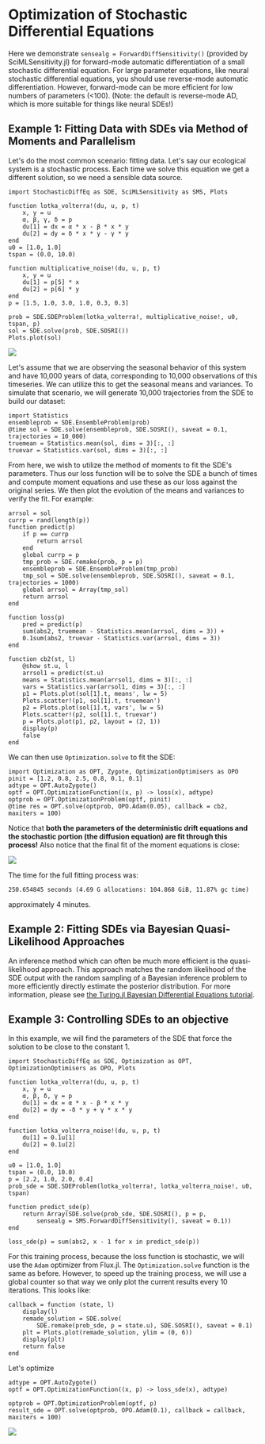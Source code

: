 # Optimization of Stochastic Differential Equations

Here we demonstrate `sensealg = ForwardDiffSensitivity()` (provided by
SciMLSensitivity.jl) for forward-mode automatic differentiation of a small
stochastic differential equation. For large parameter equations, like neural
stochastic differential equations, you should use reverse-mode automatic
differentiation. However, forward-mode can be more efficient for low numbers
of parameters (<100). (Note: the default is reverse-mode AD, which is more suitable
for things like neural SDEs!)

## Example 1: Fitting Data with SDEs via Method of Moments and Parallelism

Let's do the most common scenario: fitting data. Let's say our ecological system
is a stochastic process. Each time we solve this equation we get a different
solution, so we need a sensible data source.

```@example sde
import StochasticDiffEq as SDE, SciMLSensitivity as SMS, Plots

function lotka_volterra!(du, u, p, t)
    x, y = u
    α, β, γ, δ = p
    du[1] = dx = α * x - β * x * y
    du[2] = dy = δ * x * y - γ * y
end
u0 = [1.0, 1.0]
tspan = (0.0, 10.0)

function multiplicative_noise!(du, u, p, t)
    x, y = u
    du[1] = p[5] * x
    du[2] = p[6] * y
end
p = [1.5, 1.0, 3.0, 1.0, 0.3, 0.3]

prob = SDE.SDEProblem(lotka_volterra!, multiplicative_noise!, u0, tspan, p)
sol = SDE.solve(prob, SDE.SOSRI())
Plots.plot(sol)
```

![](https://user-images.githubusercontent.com/1814174/88511873-97bc0a00-cfb3-11ea-8cf5-5930b6575d9d.png)

Let's assume that we are observing the seasonal behavior of this system and have
10,000 years of data, corresponding to 10,000 observations of this timeseries.
We can utilize this to get the seasonal means and variances. To simulate that
scenario, we will generate 10,000 trajectories from the SDE to build our dataset:

```@example sde
import Statistics
ensembleprob = SDE.EnsembleProblem(prob)
@time sol = SDE.solve(ensembleprob, SDE.SOSRI(), saveat = 0.1, trajectories = 10_000)
truemean = Statistics.mean(sol, dims = 3)[:, :]
truevar = Statistics.var(sol, dims = 3)[:, :]
```

From here, we wish to utilize the method of moments to fit the SDE's parameters.
Thus our loss function will be to solve the SDE a bunch of times and compute
moment equations and use these as our loss against the original series. We
then plot the evolution of the means and variances to verify the fit. For example:

```@example sde
arrsol = sol
currp = rand(length(p))
function predict(p)
    if p == currp
        return arrsol
    end
    global currp = p
    tmp_prob = SDE.remake(prob, p = p)
    ensembleprob = SDE.EnsembleProblem(tmp_prob)
    tmp_sol = SDE.solve(ensembleprob, SDE.SOSRI(), saveat = 0.1, trajectories = 1000)
    global arrsol = Array(tmp_sol)
    return arrsol
end

function loss(p)
    pred = predict(p)
    sum(abs2, truemean - Statistics.mean(arrsol, dims = 3)) +
    0.1sum(abs2, truevar - Statistics.var(arrsol, dims = 3))
end

function cb2(st, l)
    @show st.u, l
    arrsol1 = predict(st.u)
    means = Statistics.mean(arrsol1, dims = 3)[:, :]
    vars = Statistics.var(arrsol1, dims = 3)[:, :]
    p1 = Plots.plot(sol[1].t, means', lw = 5)
    Plots.scatter!(p1, sol[1].t, truemean')
    p2 = Plots.plot(sol[1].t, vars', lw = 5)
    Plots.scatter!(p2, sol[1].t, truevar')
    p = Plots.plot(p1, p2, layout = (2, 1))
    display(p)
    false
end
```

We can then use `Optimization.solve` to fit the SDE:

```@example sde
import Optimization as OPT, Zygote, OptimizationOptimisers as OPO
pinit = [1.2, 0.8, 2.5, 0.8, 0.1, 0.1]
adtype = OPT.AutoZygote()
optf = OPT.OptimizationFunction((x, p) -> loss(x), adtype)
optprob = OPT.OptimizationProblem(optf, pinit)
@time res = OPT.solve(optprob, OPO.Adam(0.05), callback = cb2, maxiters = 100)
```

Notice that **both the parameters of the deterministic drift equations and the
stochastic portion (the diffusion equation) are fit through this process!**
Also notice that the final fit of the moment equations is close:

![](https://user-images.githubusercontent.com/1814174/88511872-97bc0a00-cfb3-11ea-9d44-a3ed96a77df9.png)

The time for the full fitting process was:

```
250.654845 seconds (4.69 G allocations: 104.868 GiB, 11.87% gc time)
```

approximately 4 minutes.

## Example 2: Fitting SDEs via Bayesian Quasi-Likelihood Approaches

An inference method which can often be much more efficient is the quasi-likelihood approach.
This approach matches the random likelihood of the SDE output with the random sampling of a Bayesian
inference problem to more efficiently directly estimate the posterior distribution. For more information,
please see [the Turing.jl Bayesian Differential Equations tutorial](https://turinglang.org/v0.29/tutorials/10-bayesian-differential-equations/).

## Example 3: Controlling SDEs to an objective

In this example, we will find the parameters of the SDE that force the
solution to be close to the constant 1.

```@example sde
import StochasticDiffEq as SDE, Optimization as OPT, OptimizationOptimisers as OPO, Plots

function lotka_volterra!(du, u, p, t)
    x, y = u
    α, β, δ, γ = p
    du[1] = dx = α * x - β * x * y
    du[2] = dy = -δ * y + γ * x * y
end

function lotka_volterra_noise!(du, u, p, t)
    du[1] = 0.1u[1]
    du[2] = 0.1u[2]
end

u0 = [1.0, 1.0]
tspan = (0.0, 10.0)
p = [2.2, 1.0, 2.0, 0.4]
prob_sde = SDE.SDEProblem(lotka_volterra!, lotka_volterra_noise!, u0, tspan)

function predict_sde(p)
    return Array(SDE.solve(prob_sde, SDE.SOSRI(), p = p,
        sensealg = SMS.ForwardDiffSensitivity(), saveat = 0.1))
end

loss_sde(p) = sum(abs2, x - 1 for x in predict_sde(p))
```

For this training process, because the loss function is stochastic, we will use
the `Adam` optimizer from Flux.jl. The `Optimization.solve` function is the same as
before. However, to speed up the training process, we will use a global counter
so that way we only plot the current results every 10 iterations. This looks
like:

```@example sde
callback = function (state, l)
    display(l)
    remade_solution = SDE.solve(
        SDE.remake(prob_sde, p = state.u), SDE.SOSRI(), saveat = 0.1)
    plt = Plots.plot(remade_solution, ylim = (0, 6))
    display(plt)
    return false
end
```

Let's optimize

```@example sde
adtype = OPT.AutoZygote()
optf = OPT.OptimizationFunction((x, p) -> loss_sde(x), adtype)

optprob = OPT.OptimizationProblem(optf, p)
result_sde = OPT.solve(optprob, OPO.Adam(0.1), callback = callback, maxiters = 100)
```

![](https://user-images.githubusercontent.com/1814174/51399524-2c6abf80-1b14-11e9-96ae-0192f7debd03.gif)
